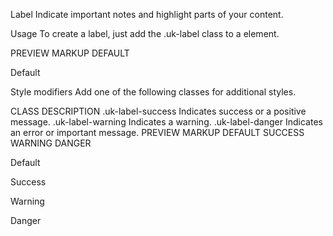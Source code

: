 


Label
Indicate important notes and highlight parts of your content.

Usage
To create a label, just add the .uk-label class to a <span> element.

<span class="uk-label"></span>
PREVIEW
MARKUP
DEFAULT


<span class="uk-label">Default</span>


Style modifiers
Add one of the following classes for additional styles.

CLASS	DESCRIPTION
.uk-label-success	Indicates success or a positive message.
.uk-label-warning	Indicates a warning.
.uk-label-danger	Indicates an error or important message.
<span class="uk-label uk-label-success"></span>
PREVIEW
MARKUP
DEFAULT SUCCESS WARNING DANGER



<span class="uk-label">Default</span>

<span class="uk-label uk-label-success">Success</span>

<span class="uk-label uk-label-warning">Warning</span>

<span class="uk-label uk-label-danger">Danger</span>



